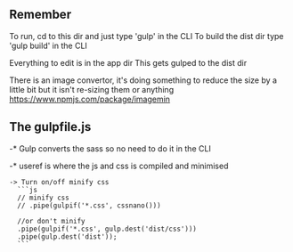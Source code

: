 
Remember
----------
To run, cd to this dir and just type 'gulp' in the CLI
To build the dist dir type  'gulp build' in the CLI

Everything to edit is in the app dir
This gets gulped to the dist dir

There is an image convertor, it's doing something to reduce the size by a little bit but it isn't re-sizing them or anything
https://www.npmjs.com/package/imagemin

The gulpfile.js
----------------
-* Gulp converts the sass so no need to do it in the CLI

-* useref is where the js and css is compiled and minimised

    -> Turn on/off minify css
      ```js
      // minify css
      // .pipe(gulpif('*.css', cssnano()))

      //or don't minify
      .pipe(gulpif('*.css', gulp.dest('dist/css')))
      .pipe(gulp.dest('dist'));
      ```
